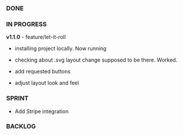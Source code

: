### DONE

### IN PROGRESS
**v1.1.0** - feature/let-it-roll
- installing project locally. Now running
- checking about .svg layout change supposed to be there. Worked.

- add requested buttons
- adjust layout look and feel

### SPRINT
- Add Stripe integration

### BACKLOG